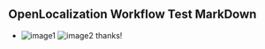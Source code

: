 ## OpenLocalization Workflow Test MarkDown
* ![image1](.\7be98178-36bc-4a5f-be55-4b58e2a43177.PNG)   ![image2](.\3376e637-e2de-4385-8064-36c934d4499d.png) 
thanks!